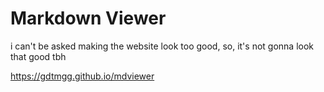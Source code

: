 # Markdown Viewer

i can't be asked making the website look too good, so, it's not gonna look that good tbh

https://gdtmgg.github.io/mdviewer
